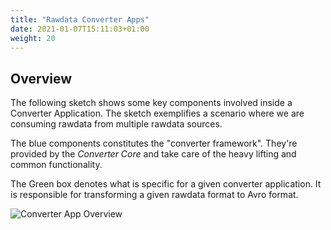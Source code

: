 ```yaml
---
title: "Rawdata Converter Apps"
date: 2021-01-07T15:11:03+01:00
weight: 20
---
```


## Overview

The following sketch shows some key components involved inside a Converter Application. The sketch exemplifies a scenario where we are consuming rawdata from multiple rawdata sources.

The blue components constitutes the "converter framework". They're provided by the _Converter Core_ and take care of the heavy lifting and common functionality.

The Green box denotes what is specific for a given converter application. It is responsible for transforming a given rawdata format to Avro format. 

![Converter App Overview](/images/conversion/converter-app-overview.png)

